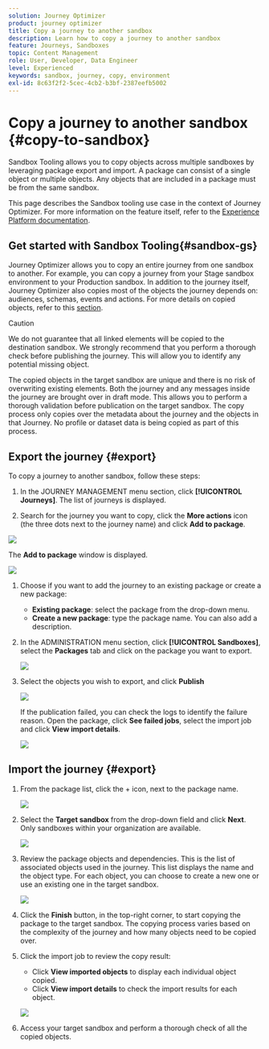 ```yaml
---
solution: Journey Optimizer
product: journey optimizer
title: Copy a journey to another sandbox
description: Learn how to copy a journey to another sandbox
feature: Journeys, Sandboxes
topic: Content Management
role: User, Developer, Data Engineer
level: Experienced
keywords: sandbox, journey, copy, environment
exl-id: 8c63f2f2-5cec-4cb2-b3bf-2387eefb5002
---
```

# Copy a journey to another sandbox {#copy-to-sandbox}

<!--
>[!CONTEXTUALHELP]
>id="ajo_journey_copy_main"
>title="Copy a journey to another sandbox"
>abstract="Journey Optimizer allows you to copy an entire journey from one sandbox to another. For example, you can copy a journey from the Stage sandbox environment to your Production sandbox. In addition to the Journey itself, Journey Optimizer also copies most of the objects the journey depends on."

>[!CONTEXTUALHELP]
>id="ajo_journey_copy_sandbox_details"
>title="Sandbox details"
>abstract="Select the destination sandbox you want to copy the journey to. Only sandboxes within your organization are available."

>[!CONTEXTUALHELP]
>id="ajo_journey_copy_object_details"
>title="Object details"
>abstract="This is the journey you are going to copy."

>[!CONTEXTUALHELP]
>id="ajo_journey_copy_dependent_objects"
>title="Dependent objects"
>abstract="This is the list of associated objects used in the journey. This list displays the name, the object type, as well as the internal Journey Optimizer ID."
-->

Sandbox Tooling allows you to copy objects across multiple sandboxes by leveraging package export and import. A package can consist of a single object or multiple objects. Any objects that are included in a package must be from the same sandbox. 

This page describes the Sandbox tooling use case in the context of Journey Optimizer. For more information on the feature itself, refer to the [Experience Platform documentation](https://experienceleague.corp.adobe.com/docs/experience-platform/sandbox/ui/sandbox-tooling.html).

## Get started with Sandbox Tooling{#sandbox-gs}

Journey Optimizer allows you to copy an entire journey from one sandbox to another. For example, you can copy a journey from your Stage sandbox environment to your Production sandbox. In addition to the journey itself, Journey Optimizer also copies most of the objects the journey depends on: audiences, schemas, events and actions. For more details on copied objects, refer to this [section](https://experienceleague.adobe.com/docs/experience-platform/sandbox/ui/sandbox-tooling.html#abobe-journey-optimizer-objects).

>[!CAUTION]
>
>We do not guarantee that all linked elements will be copied to the destination sandbox. We strongly recommend that you perform a thorough check before publishing the journey. This will allow you to identify any potential missing object. 

The copied objects in the target sandbox are unique and there is no risk of overwriting existing elements. Both the journey and any messages inside the journey are brought over in draft mode. This allows you to perform a thorough validation before publication on the target sandbox. The copy process only copies over the metadata about the journey and the objects in that Journey. No profile or dataset data is being copied as part of this process. 

## Export the journey {#export}

To copy a journey to another sandbox, follow these steps:

1. In the JOURNEY MANAGEMENT menu section, click **[!UICONTROL Journeys]**. The list of journeys is displayed.

1.  Search for the journey you want to copy, click the **More actions** icon (the three dots next to the journey name) and click **Add to package**.

   ![](assets/journey-sandbox1.png)

   The **Add to package** window is displayed.

   ![](assets/journey-sandbox2.png)

1. Choose if you want to add the journey to an existing package or create a new package:

   * **Existing package**: select the package from the drop-down menu.
   * **Create a new package**: type the package name. You can also add a description.

1. In the ADMINISTRATION menu section, click **[!UICONTROL Sandboxes]**, select the **Packages** tab and click on the package you want to export. 

   ![](assets/journey-sandbox3.png)

1. Select the objects you wish to export, and click **Publish**

   ![](assets/journey-sandbox4.png)

   If the publication failed, you can check the logs to identify the failure reason. Open the package, click **See failed jobs**, select the import job and click **View import details**.

   ![](assets/journey-sandbox9.png)

## Import the journey {#export}

1. From the package list, click the + icon, next to the package name. 

   ![](assets/journey-sandbox5.png)

1. Select the **Target sandbox** from the drop-down field and click **Next**. Only sandboxes within your organization are available.

   ![](assets/journey-sandbox6.png)

1. Review the package objects and dependencies. This is the list of associated objects used in the journey. This list displays the name and the object type. For each object, you can choose to create a new one or use an existing one in the target sandbox. 

   ![](assets/journey-sandbox7.png)

1. Click the **Finish** button, in the top-right corner, to start copying the package to the target sandbox. The copying process varies based on the complexity of the journey and how many objects need to be copied over. 

1. Click the import job to review the copy result:

   * Click **View imported objects** to display each individual object copied. 
   * Click **View import details** to check the import results for each object.

   ![](assets/journey-sandbox8.png)

1. Access your target sandbox and perform a thorough check of all the copied objects. 
